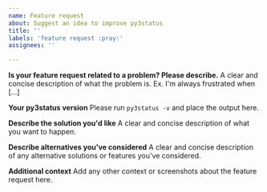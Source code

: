 ```yaml
---
name: Feature request
about: Suggest an idea to improve py3status
title: ''
labels: 'feature request :pray:'
assignees: ''

---
```


**Is your feature request related to a problem? Please describe.**
A clear and concise description of what the problem is. Ex. I'm always frustrated when [...]

**Your py3status version**
Please run `py3status -v` and place the output here.

**Describe the solution you'd like**
A clear and concise description of what you want to happen.

**Describe alternatives you've considered**
A clear and concise description of any alternative solutions or features you've considered.

**Additional context**
Add any other context or screenshots about the feature request here.
